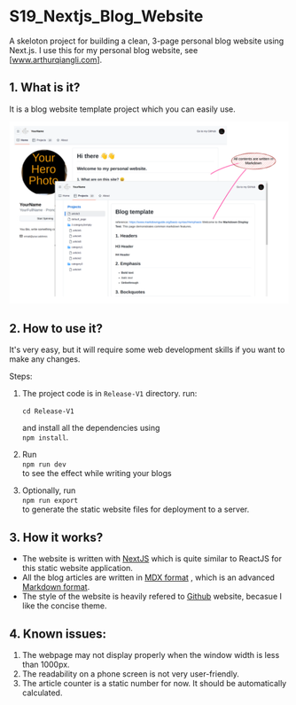 # S19_Nextjs_Blog_Website
A skeloton project for building a clean, 3-page personal blog website using Next.js.
I use this for my personal blog website, see [www.arthurqiangli.com].

## 1. What is it?
It is a blog website template project which you can easily use.

![effect](./90-documents/Screenshot%20from%202025-03-01%2023-16-14.png)

## 2. How to use it?
It's very easy, but it will require some web development skills if you want to make any changes.

Steps:
1. The project code is in `Release-V1` directory. run:
   
   ```cd Release-V1``` 
   
   and install all the dependencies using  <br>
   `npm install`.
2. Run <br> `npm run dev` <br> to see the effect while writing your blogs
3. Optionally, run <br> `npm run export` <br> to generate the static website files for deployment to a server.

## 3. How it works?


- The website is written with [NextJS](https://nextjs.org/) which is quite similar to ReactJS for this static website application. 
- All the blog articles are written in [MDX format](https://mdxjs.com/) , which is an advanced [Markdown format](https://www.markdownguide.org/). 
- The style of the website is heavily refered to [Github](https://github.com/ArthurQiangLi) website, becasue I like the concise theme. 


## 4. Known issues:

1. The webpage may not display properly when the window width is less than 1000px.  
2. The readability on a phone screen is not very user-friendly.  
3. The article counter is a static number for now. It should be automatically calculated.